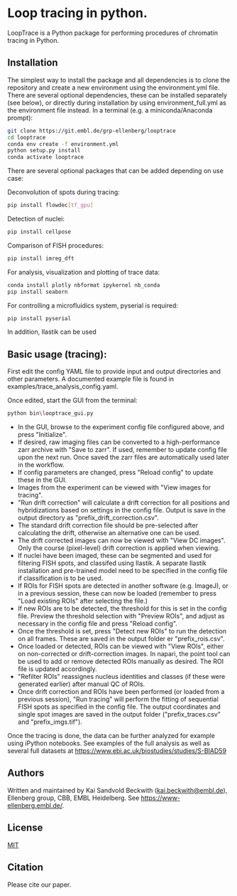 # Loop tracing in python.

LoopTrace is a Python package for performing procedures of chromatin tracing in Python.

## Installation

The simplest way to install the package and all dependencies is to clone the repository and create a new environment using the 
environment.yml file. There are several optional dependencies, these can be installed separately (see below), or directly during installation by using environment_full.yml as the environment file instead. 
In a terminal (e.g. a miniconda/Anaconda prompt):

```bash
git clone https://git.embl.de/grp-ellenberg/looptrace
cd looptrace
conda env create -f environment.yml
python setup.py install
conda activate looptrace
```
There are several optional packages that can be added depending on use case:

Deconvolution of spots during tracing:
```bash
pip install flowdec[tf_gpu]
```

Detection of nuclei:
```bash
pip install cellpose
```

Comparison of FISH procedures:
```bash
pip install imreg_dft
```

For analysis, visualization and plotting of trace data:
```bash
conda install plotly nbformat ipykernel nb_conda
pip install seaborn
```

For controlling a microfluidics system, pyserial is required:
```bash
pip install pyserial
```

In addition, Ilastik can be used

## Basic usage (tracing):
First edit the config YAML file to provide input and output directories and other parameters. A documented example file is found in examples/trace_analysis_config.yaml.

Once edited, start the GUI from the terminal:

```bash
python bin\looptrace_gui.py
```
- In the GUI, browse to the experiment config file configured above, and press "Initialize". 
- If desired, raw imaging files can be converted to a high-performance zarr archive with "Save to zarr". If used, remember to update config file upon the next run. Once saved the zarr files are automatically used later in the workflow.
- If config parameters are changed, press "Reload config" to update these in the GUI.
- Images from the experiment can be viewed with "View images for tracing".
- "Run drift correction" will calculate a drift correction for all positions and hybridizations based on settings in the config file. Output is save in the output directory as "prefix_drift_correction.csv". 
- The standard drift correction file should be pre-selected after calculating the drift, otherwise an alternative one can be used.
- The drift corrected images can now be viewed with "View DC images". Only the course (pixel-level) drift correction is applied when viewing.
- If nuclei have been imaged, these can be segmented and used for filtering FISH spots, and classifed using Ilastik. A separate Ilastik installation and pre-trained model need to be specified in the config file if classification is to be used.
- If ROIs for FISH spots are detected in another software (e.g. ImageJ), or in a previous session, these can now be loaded (remember to press "Load existing ROIs" after selecting the file.)
- If new ROIs are to be detected, the threshold for this is set in the config file. Preview the threshold selection with "Preview ROIs", and adjust as necessary in the config file and press "Reload config".
- Once the threshold is set, press "Detect new ROIs" to run the detection on all frames. These are saved in the output folder er "prefix_rois.csv".
- Once loaded or detected, ROIs can be viewed with "View ROIs", either on non-corrected or drift-correction images. In napari, the point tool can be used to add or remove detected ROIs manually as desired. The ROI file is updated accordingly.
- "Refilter ROIs" reassignes nucleus identities and classes (if these were generated earlier) after manual QC of ROIs.
- Once drift correction and ROIs have been performed (or loaded from a previous session), "Run tracing" will perform the fitting of sequential FISH spots as specified in the config file. The output coordinates and single spot images are saved in the output folder ("prefix_traces.csv" and "prefix_imgs.tif").

Once the tracing is done, the data can be further analyzed for example using iPython notebooks. See examples of the full analysis as well as several full datasets at https://www.ebi.ac.uk/biostudies/studies/S-BIAD59

## Authors
Written and maintained by Kai Sandvold Beckwith (kai.beckwith@embl.de), Ellenberg group, CBB, EMBL Heidelberg.
See https://www-ellenberg.embl.de/. 

## License
[MIT](https://choosealicense.com/licenses/mit/)

## Citation
Please cite our paper.
